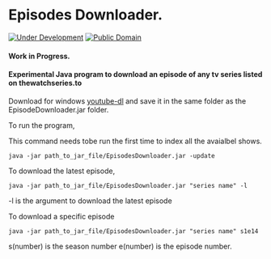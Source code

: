 # Episodes Downloader.

[![Under Development](https://img.shields.io/badge/under-development-orange.svg)](https://github.com/cez-aug/github-project-boilerplate) [![Public Domain](https://img.shields.io/badge/public-domain-lightgrey.svg)](https://creativecommons.org/publicdomain/zero/1.0/)

#### Work in Progress.
#### Experimental Java program to download an episode of any tv series listed on thewatchseries.to

Download for windows [youtube-dl](https://yt-dl.org/downloads/2016.03.01/youtube-dl.exe) and save it in the same folder as the EpisodeDownloader.jar folder. 

To run the program,

This command needs tobe run the first time to index all the avaialbel shows.

```java -jar path_to_jar_file/EpisodesDownloader.jar -update```

To download the latest episode,

```java -jar path_to_jar_file/EpisodesDownloader.jar "series name" -l```

-l is the argument to download the latest episode

To download a specific episode

```java -jar path_to_jar_file/EpisodesDownloader.jar "series name" s1e14```

s(number) is the season number e(number) is the episode number.